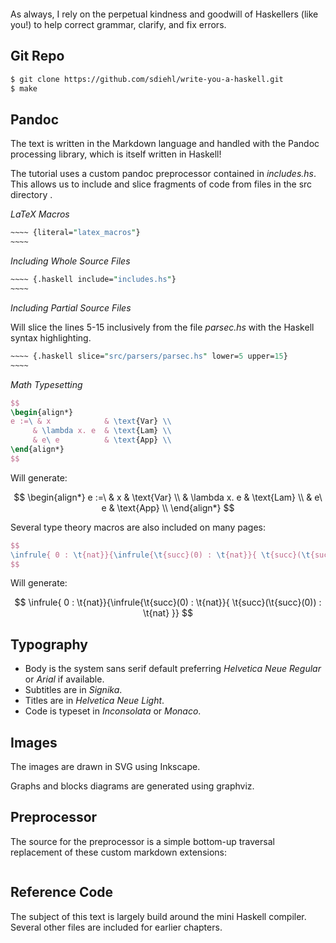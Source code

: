 ~~~~ {literal="latex_macros"}
~~~~

As always, I rely on the perpetual kindness and goodwill of Haskellers (like
you!) to help correct grammar, clarify, and fix errors.

Git Repo
--------

```bash
$ git clone https://github.com/sdiehl/write-you-a-haskell.git
$ make
```

Pandoc
------

The text is written in the Markdown language and handled with the Pandoc
processing library, which is itself written in Haskell!

The tutorial uses a custom pandoc preprocessor contained in *includes.hs*.  This
allows us to include and slice fragments of code from files in the src directory
.

*LaTeX Macros*

```perl
~~~~ {literal="latex_macros"}
~~~~
```

*Including Whole Source Files*

```perl
~~~~ {.haskell include="includes.hs"}
~~~~
```

*Including Partial Source Files*

Will slice the lines 5-15 inclusively from the file *parsec.hs* with the Haskell
syntax highlighting.

```perl
~~~~ {.haskell slice="src/parsers/parsec.hs" lower=5 upper=15}
~~~~
```

*Math Typesetting*

```latex
$$
\begin{align*}
e :=\ & x            & \text{Var} \\ 
     & \lambda x. e  & \text{Lam} \\ 
     & e\ e          & \text{App} \\
\end{align*}
$$
```

Will generate:

$$
\begin{align*}
e :=\ & x            & \text{Var} \\ 
     & \lambda x. e  & \text{Lam} \\ 
     & e\ e          & \text{App} \\
\end{align*}
$$

Several type theory macros are also included on many pages:

```latex
$$
\infrule{ 0 : \t{nat}}{\infrule{\t{succ}(0) : \t{nat}}{ \t{succ}(\t{succ}(0)) : \t{nat} }}
$$
```

Will generate:

$$
\infrule{ 0 : \t{nat}}{\infrule{\t{succ}(0) : \t{nat}}{ \t{succ}(\t{succ}(0)) : \t{nat} }}
$$

Typography
----------

* Body is the system sans serif default preferring *Helvetica Neue Regular* or
  *Arial* if available.
* Subtitles are in *Signika*.
* Titles are in *Helvetica Neue Light*.
* Code is typeset in *Inconsolata* or *Monaco*.

Images
------

The images are drawn in SVG using Inkscape.

Graphs and blocks diagrams are generated using graphviz.

Preprocessor
------------

The source for the preprocessor is a simple bottom-up traversal replacement of
these custom markdown extensions:

~~~~ {.haskell include="includes.hs"}
~~~~

Reference Code
--------------

The subject of this text is largely build around the mini Haskell compiler.
Several other files are included for earlier chapters.
